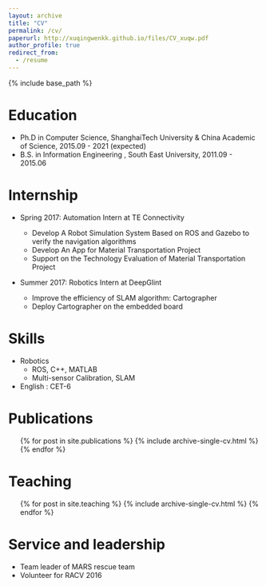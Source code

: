 ```yaml
---
layout: archive
title: "CV"
permalink: /cv/
paperurl: http://xuqingwenkk.github.io/files/CV_xuqw.pdf
author_profile: true
redirect_from:
  - /resume
---
```


{% include base_path %}

Education
======
* Ph.D in Computer Science, ShanghaiTech University & China Academic of Science, 2015.09 - 2021 (expected)
* B.S. in Information Engineering , South East University, 2011.09 - 2015.06

Internship
======
* Spring 2017: Automation Intern at TE Connectivity
  * Develop A Robot Simulation System Based on ROS and Gazebo to verify the navigation algorithms
  * Develop An App for Material Transportation Project
  * Support on the Technology Evaluation of Material Transportation Project

* Summer 2017: Robotics Intern at DeepGlint
  * Improve the efficiency of SLAM algorithm: Cartographer
  * Deploy Cartographer on the embedded board
  
Skills
======
* Robotics
  * ROS, C++, MATLAB
  * Multi-sensor Calibration, SLAM
* English : CET-6

Publications
======
  <ul>{% for post in site.publications %}
    {% include archive-single-cv.html %}
  {% endfor %}</ul>
  
Teaching
======
  <ul>{% for post in site.teaching %}
    {% include archive-single-cv.html %}
  {% endfor %}</ul>
  
Service and leadership
======
* Team leader of MARS rescue team
* Volunteer for RACV 2016
